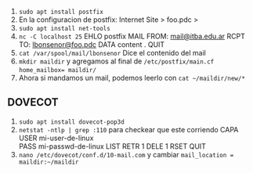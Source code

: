 1. `sudo apt install postfix`
2. En la configuracion de postfix: Internet Site > foo.pdc > 
3. `sudo apt install net-tools`
4. `nc -C localhost 25`
	EHLO postfix
	MAIL FROM: <mail@itba.edu.ar>
	RCPT TO: <lbonsenor@foo.pdc>
	DATA
	content
	.
	QUIT
5. `cat /var/spool/mail/lbonsenor` Dice el contenido del mail
6. `mkdir maildir` y agregamos al final de `/etc/postfix/main.cf` `home_mailbox= maildir/`
7. Ahora si mandamos un mail, podemos leerlo con `cat ~/maildir/new/*`

## DOVECOT
1. `sudo apt install dovecot-pop3d`
2. `netstat -ntlp | grep :110` para checkear que este corriendo
	CAPA 			<!-- Capacidades -->
	USER mi-user-de-linux	
	PASS mi-passwd-de-linux
	LIST			<!-- Mails -->
	RETR 1			<!-- Leo el primer mail y se mueve de new a cur -->
	DELE 1			<!-- Borro el primer mail -->
	RSET			<!-- Me arrepenti -->
	QUIT
3. `nano /etc/dovecot/conf.d/10-mail.com` y cambiar `mail_location = maildir:~/maildir`
